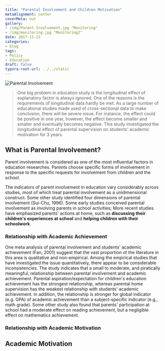 ```yaml
---
title: "Parental Involvement and Children Motivation"
metaAlignment: center
coverMeta: out
gallery: 
- /img/Parent-Involvement.jpg "Monitoring"
- /img/monitoring.jpg "Monitoring2"
date: 2017-11-22
categories:
- blog
tags:
- Policy
- Education
draft: false
typora-root-url: ../../static
---
```


![Parental Involvement](/img/Parent-Involvement.jpg)

> One big problem in education study is the longitudinal effect of explanatory factor is always ignored.  One of the reasons is the requirements of longitudinal data hardly be met. As a large number of educational studies made used of cross-sectional data to make conclusion, there will be severe issue. For instance, the effect could be positive in one year, however, the effect become smaller and smaller and eventually becomes negative. This study investigated the longitudinal effect of parental supervision on students' academic motivation for 3 years.  

## What is Parental Involvement?

Parent involvement is considered as one of the most influential factors in education researches. Parents choose specific forms of involvement in response to the specific requests for involvement from children and the school.

The indicators of parent involvement in education vary considerably across studies, most of which treat parental involvement as a unidimensional construct. Some other study identified four dimensions of parental involvement (Sui-Chu, 1996). Some early studies conceived parental involvement as involving parents in school activities; More recent studies have emphasized parents' actions at home, such as **discussing their children's experiences at school** and **helping children with their schoolwork**. 

### Relationship with Academic Achievement

One meta analysis of parental involvement and students' academic achievement (Fan, 2001) suggest that the vast proportion of the literature in this area is qualitative and non-empirical. Among the empirical studies that have investigated the issue quantitatively, there appear to be considerable inconsistencies. The study indicates that a small to moderate, and piratically meaningful, relationship between parental involvement and academic achievement. Parental aspiration/expectation for children's education achievement has the strongest relationship, whereas parental home supervision has the weakest relationship with students' academic achievement. In addition, the relationship is stronger for global indicator (e.g. GPA) of academic achievement than a subject-specific indicator (e.g., math grade). Some other study also found that parents' participation at school had a moderate effect on reading achievement, but a negligible effect on mathematics achievement.

### Relationship with Academic Motivation



## Academic Motivation



